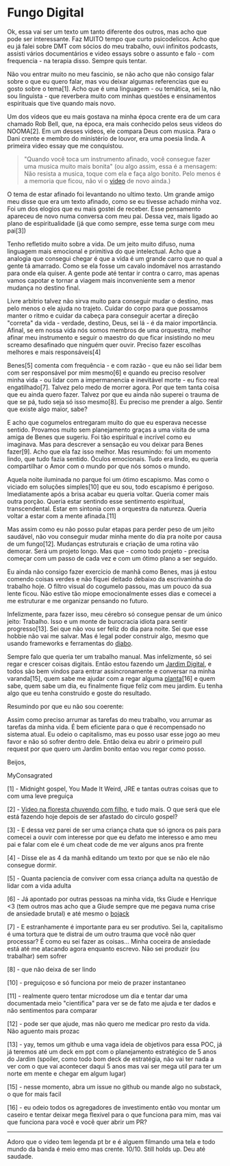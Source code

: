 # Fungo Digital

Ok, essa vai ser um texto um tanto diferente dos outros, mas acho que pode ser interessante.
Faz MUITO tempo que curto psicodelicos. Acho que eu já falei sobre DMT com sócios do meu trabalho, ouvi infinitos podcasts, assisti vários documentários e video essays sobre o assunto e falo - com frequencia - na terapia disso. Sempre quis tentar.

Não vou entrar muito no meu fascinio, se não acho que não consigo falar sobre o que eu quero falar, mas vou deixar algumas referencias que eu gosto sobre o tema[1]. Acho que é uma linguagem - ou temática, sei la, não sou linguista - que reverbera muito com minhas questões e ensinamentos espirituais que tive quando mais novo.

Um dos vídeos que eu mais gostava na minha época crente era de um cara chamado Rob Bell, que, na época, era mais conhecido pelos seus videos do NOOMA[2]. Em um desses videos, ele compara Deus com musica. Para o Dani crente e membro do ministério de louvor, era uma poesia linda. A primeira video essay que me conquistou.

> "Quando você toca um instrumento afinado, você consegue fazer uma musica muito mais bonita"
> (ou algo assim, essa é a mensagem: Não resista a musica, toque com ela e faça algo bonito. Pelo menos é a memoria que ficou, não vi o [video](https://www.youtube.com/watch?v=0t3I8D6jySU&list=PLr5-E7vHJbrWl78bGo_Rhu-NBlN-96Keb&index=11) de novo ainda.)

O tema de estar afinado foi levantando no ultimo texto. Um grande amigo meu disse que era um texto afinado, como se eu tivesse achado minha voz. Foi um dos elogios que eu mais gostei de receber. Esse pensamento apareceu de novo numa conversa com meu pai. Dessa vez, mais ligado ao plano de espiritualidade (já que como sempre, esse tema surge com meu pai[3])

Tenho refletido muito sobre a vida. De um jeito muito difuso, numa linguagem mais emocional e primitiva do que intelectual. Acho que a analogia que consegui chegar é que a vida é um grande carro que no qual a gente tá amarrado. Como se ela fosse um cavalo indomável nos arrastando para onde ela quiser. A gente pode até tentar ir contra o carro, mas apenas vamos capotar e tornar a viagem mais inconveniente sem a menor mudança no destino final.

Livre arbitrio talvez não sirva muito para conseguir mudar o destino, mas pelo menos o ele ajuda no trajeto. Cuidar do corpo para que possamos manter o ritmo e cuidar da cabeça para conseguir acertar a direção "correta" da vida - verdade, destino, Deus, sei lá - é da maior importância. Afinal, se em nossa vida nós somos membros de uma orquestra, melhor afinar meu instrumento e seguir o maestro do que ficar insistindo no meu screamo desafinado que ninguém quer ouvir. Preciso fazer escolhas melhores e mais responsáveis[4]

Benes[5] comenta com frequência - e com razão - que eu não sei lidar bem com ser responsável por mim mesmo[6] e quando eu preciso resolver minha vida - ou lidar com a impermanencia e inevitável morte - eu fico real engatilhado[7]. Talvez pelo medo de morrer agora. Por que tem tanta coisa que eu ainda quero fazer. Talvez por que eu ainda não superei o trauma de que se pá, tudo seja só isso mesmo[8]. Eu preciso me prender a algo. Sentir que existe algo maior, sabe?

E acho que cogumelos entregaram muito do que eu esperava necesse sentido. Provamos muito sem planejamento graças a uma visita de uma amiga de Benes que sugeriu. Foi tão espiritual e incrível como eu imaginava. Mas para descrever a sensação eu vou deixar para Benes fazer[9]. Acho que ela faz isso melhor. Mas resumindo: foi um momento lindo, que tudo fazia sentido. Óculos emocionais. Tudo era lindo, eu queria compartilhar o Amor com o mundo por que nós somos o mundo.

Aquela noite iluminada no parque foi um ótimo escapismo. Mas como o viciado em soluções simples[10] que eu sou, todo escapismo é perigoso. Imediatamente após a brisa acabar eu queria voltar. Queria comer mais outra porção. Queria estar sentindo esse sentimento espiritual, transcendental. Estar em sintonia com a orquestra da natureza. Queria voltar a estar com a mente afinada.[11]

Mas assim como eu não posso pular etapas para perder peso de um jeito saudável, não vou conseguir mudar minha mente do dia pra noite por causa de um fungo[12]. Mudanças estruturais e criação de uma rotina vão demorar. Será um projeto longo. Mas que - como todo projeto - precisa começar com um passo de cada vez e com um ótimo plano a ser seguido. 

Eu ainda não consigo fazer exercicio de manhã como Benes, mas já estou comendo coisas verdes e não fiquei deitado debaixo da escrivaninha do trabalho hoje. O filtro visual do cogumelo passou, mas um pouco da sua lente ficou. Não estive tão miope emocionalmente esses dias e comecei a me estruturar e me organizar pensando no futuro.

Infelizmente, para fazer isso, meu cérebro só consegue pensar de um único jeito: Trabalho. Isso e um monte de burocracia idiota para sentir progresso[13]. Sei que não vou ser feliz do dia para noite. Sei que esse hobbie não vai me salvar. Mas é legal poder construir algo, mesmo que usando frameworks e ferramentas do [diabo](https://www.amazon.com.br/Desentupidor-Sanit%C3%A1rios-L%C3%ADquido-Diabo-Verde/dp/B077XK3463).

Sempre falo que queria ter um trabalho manual. Mas infelizmente, só sei regar e crescer coisas digitais. Então estou fazendo um [Jardim Digital](https://github.com/myconsagrated/myconsagrated.github.io), e todos são bem vindos para entrar assincronamente e conversar na minha varanda[15], quem sabe me ajudar com a regar alguma [planta](https://github.com/myconsagrated/myconsagrated.github.io/tree/main/FIRE)[16] e quem sabe, quem sabe um dia, eu finalmente fique feliz com meu jardim. Eu tenha algo que eu tenha construido e goste do resultado.

Resumindo por que eu não sou coerente:

Assim como preciso arrumar as tarefas do meu trabalho, vou arrumar as tarefas da minha vida. É bem eficiente para o que é recompensado no sistema atual. Eu odeio o capitalismo, mas eu posso usar esse jogo ao meu favor e não só sofrer dentro dele. Então deixa eu abrir o primeiro pull request por que quero um Jardim bonito entao vou regar como posso.

Beijos,

MyConsagrated


[1] - Midnight gospel, You Made It Weird, JRE e tantas outras coisas que to com uma leve preguiça

[2] - [Video na floresta chuvendo com filho](https://www.youtube.com/watch?v=TteNebFaQhU&list=PLr5-E7vHJbrWl78bGo_Rhu-NBlN-96Keb), e tudo mais. O que será que ele está fazendo hoje depois de ser afastado do circulo gospel?

[3] - E dessa vez parei de ser uma criança chata que só ignora os pais para comecei a ouvir com interesse por que eu defato me interesso e amo meu pai e falar com ele é um cheat code de me ver alguns anos pra frente

[4] - Disse ele as 4 da manhã editando um texto por que se não ele não consegue dormir.

[5] - Quanta paciencia de conviver com essa criança adulta na questão de lidar com a vida adulta

[6] - Já apontado por outras pessoas na minha vida, tks Giude e Henrique <3 (tem outros mas acho que a Giude sempre que me pegava numa crise de ansiedade brutal) e até mesmo o [bojack](https://www.youtube.com/watch?v=-M4lj_tqNg8) 

[7] - E estranhamente é importante para eu ser produtivo. Sei la, capitalismo é uma tortura que te distrai de um outro trauma que você não quer processar? É como eu sei fazer as coisas... Minha coceira de ansiedade está até me atacando agora enquanto escrevo. Não sei produzir (ou trabalhar) sem sofrer

[8] - que não deixa de ser lindo

[10] - preguiçoso e só funciona por meio de prazer instantaneo

[11] - realmente quero tentar microdose um dia e tentar dar uma documentada meio "cientifica" para ver se de fato me ajuda e ter dados e não sentimentos para comparar

[12] - pode ser que ajude, mas não quero me medicar pro resto da vida. Não aguento mais prozac

[13] - yay, temos um github e uma vaga ideia de objetivos para essa POC, já já teremos até um deck em ppt com o planejamento estratégico de 5 anos do Jardim (spoiler, como todo bom deck de estratégia, não vai ter nada a ver com o que vai acontecer daqui 5 anos mas vai ser mega util para ter um norte em mente e chegar em algum lugar)

[15] - nesse momento, abra um issue no github ou mande algo no substack, o que for mais facil

[16] - eu odeio todos os agregadores de investimento então vou montar um caseiro e tentar deixar mega flexivel para o que funciona para mim, mas vai que funciona para você e você quer abrir um PR?


--------

Adoro que o video tem legenda pt br e é alguem filmando uma tela e todo mundo da banda é meio emo mas crente. 10/10. Still holds up. Deu até saudade.
